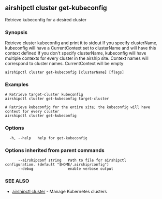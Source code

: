## airshipctl cluster get-kubeconfig

Retrieve kubeconfig for a desired cluster

### Synopsis

Retrieve cluster kubeconfig and print it to stdout
If you specify clusterName, kubeconfig will have a CurrentContext set to clusterName and
will have this context defined
If you don't specify clusterName, kubeconfig will have multiple contexts for every cluster
in the airship site. Context names will correspond to cluster names. CurrentContext will be empty


```
airshipctl cluster get-kubeconfig [clusterName] [flags]
```

### Examples

```
# Retrieve target-cluster kubeconfig
airshipctl cluster get-kubeconfig target-cluster

# Retrieve kubeconfig for the entire site; the kubeconfig will have context for every cluster
airshipctl cluster get-kubeconfig

```

### Options

```
  -h, --help   help for get-kubeconfig
```

### Options inherited from parent commands

```
      --airshipconf string   Path to file for airshipctl configuration. (default "$HOME/.airship/config")
      --debug                enable verbose output
```

### SEE ALSO

* [airshipctl cluster](airshipctl_cluster.md)	 - Manage Kubernetes clusters

